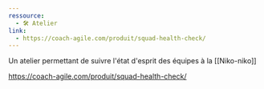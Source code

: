 ```yaml
---
ressource:
  - 🛠️ Atelier
link:
  - https://coach-agile.com/produit/squad-health-check/
---
```



Un atelier permettant de suivre l'état d'esprit des équipes à la [[Niko-niko]]

https://coach-agile.com/produit/squad-health-check/